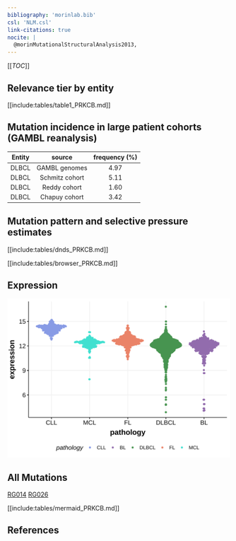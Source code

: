 ```yaml
---
bibliography: 'morinlab.bib'
csl: 'NLM.csl'
link-citations: true
nocite: |
  @morinMutationalStructuralAnalysis2013, 
---
```

[[_TOC_]]


## Relevance tier by entity

[[include:tables/table1_PRKCB.md]]

## Mutation incidence in large patient cohorts (GAMBL reanalysis)

|Entity|source        |frequency (%)|
|:------:|:--------------:|:-------------:|
|DLBCL |GAMBL genomes |4.97         |
|DLBCL |Schmitz cohort|5.11         |
|DLBCL |Reddy cohort  |1.60         |
|DLBCL |Chapuy cohort |3.42         |

## Mutation pattern and selective pressure estimates

[[include:tables/dnds_PRKCB.md]]



[[include:tables/browser_PRKCB.md]]

## Expression
![](images/gene_expression/PRKCB_by_pathology.svg)
<!-- ORIGIN: morinMutationalStructuralAnalysis2013 -->
<!-- DLBCL: morinMutationalStructuralAnalysis2013 -->

## All Mutations

[RG014](https://www.bcgsc.ca/downloads/morinlab/GAMBL/Morin_2013/RG014.html)
[RG026](https://www.bcgsc.ca/downloads/morinlab/GAMBL/Morin_2013/RG026.html)

[[include:tables/mermaid_PRKCB.md]]

## References

